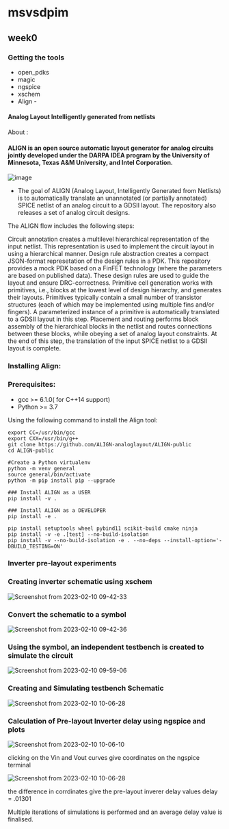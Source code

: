# msvsdpim
## week0
### Getting the tools
- open_pdks
- magic 
- ngspice 
- xschem
- Align - 
#### Analog Layout Intelligently generated from netlists
About :
#### ALIGN is an open source automatic layout generator for analog circuits jointly developed under the DARPA IDEA program by the University of Minnesota, Texas A&M University, and Intel Corporation.

![image](https://user-images.githubusercontent.com/50217106/218092464-0208dbd9-ac05-4b9a-9f00-ee752b3f90d3.png)


- The goal of ALIGN (Analog Layout, Intelligently Generated from Netlists) is to automatically translate an unannotated (or partially annotated) SPICE netlist of an analog circuit to a GDSII layout. The repository also releases a set of analog circuit designs.

The ALIGN flow includes the following steps:

Circuit annotation creates a multilevel hierarchical representation of the input netlist. This representation is used to implement the circuit layout in using a hierarchical manner. Design rule abstraction creates a compact JSON-format represetation of the design rules in a PDK. This repository provides a mock PDK based on a FinFET technology (where the parameters are based on published data). These design rules are used to guide the layout and ensure DRC-correctness. Primitive cell generation works with primitives, i.e., blocks at the lowest level of design hierarchy, and generates their layouts. Primitives typically contain a small number of transistor structures (each of which may be implemented using multiple fins and/or fingers). A parameterized instance of a primitive is automatically translated to a GDSII layout in this step. Placement and routing performs block assembly of the hierarchical blocks in the netlist and routes connections between these blocks, while obeying a set of analog layout constraints. At the end of this step, the translation of the input SPICE netlist to a GDSII layout is complete.

### Installing Align:
### 
### Prerequisites:
- gcc >= 6.1.0( for C++14 support) 
- Python >= 3.7 


Using the following command to install the Align tool:

```
export CC=/usr/bin/gcc
export CXX=/usr/bin/g++
git clone https://github.com/ALIGN-analoglayout/ALIGN-public
cd ALIGN-public

#Create a Python virtualenv
python -m venv general
source general/bin/activate
python -m pip install pip --upgrade

### Install ALIGN as a USER
pip install -v .

### Install ALIGN as a DEVELOPER
pip install -e .

pip install setuptools wheel pybind11 scikit-build cmake ninja
pip install -v -e .[test] --no-build-isolation
pip install -v --no-build-isolation -e . --no-deps --install-option='-DBUILD_TESTING=ON'
```
### Inverter pre-layout experiments


### Creating inverter schematic using xschem

![Screenshot from 2023-02-10 09-42-33](https://user-images.githubusercontent.com/50217106/218092046-625e8fe8-2af5-40c4-b838-cd323d1fce08.png)



### Convert the schematic to a symbol
![Screenshot from 2023-02-10 09-42-36](https://user-images.githubusercontent.com/50217106/218091695-e57995fd-f585-492d-96ef-d046b3b4aed6.png)



### Using the symbol, an independent testbench is created to simulate the circuit

![Screenshot from 2023-02-10 09-59-06](https://user-images.githubusercontent.com/50217106/218091959-d2df3d36-6d16-44cd-bf57-a6d660c0e5f7.png)



### Creating and Simulating testbench Schematic

![Screenshot from 2023-02-10 10-06-28](https://user-images.githubusercontent.com/50217106/218089214-f6946c50-e88c-4d48-8a03-eaa9b9768587.png)

### Calculation of Pre-layout Inverter delay using ngspice and plots
![Screenshot from 2023-02-10 10-06-10](https://user-images.githubusercontent.com/50217106/218088836-ed10f081-b9f8-402e-b847-555a27e54b63.png)

clicking on the Vin and Vout curves give coordinates on the ngspice terminal

![Screenshot from 2023-02-10 10-06-28](https://user-images.githubusercontent.com/50217106/218089214-f6946c50-e88c-4d48-8a03-eaa9b9768587.png)

the difference in corrdinates give the pre-layout inverer delay values
delay = .01301

Multiple iterations of simulations is performed and an average delay value is finalised.

